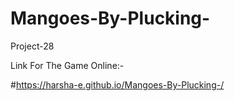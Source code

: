 # Mangoes-By-Plucking-
Project-28

Link For The Game Online:- 

#https://harsha-e.github.io/Mangoes-By-Plucking-/

